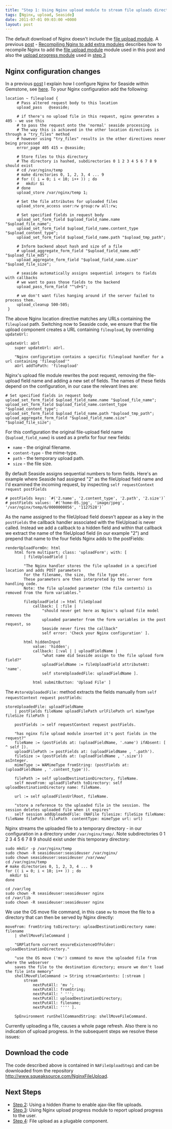 ```yaml
---
title: "Step 1: Using Nginx upload module to stream file uploads directly to disk"
tags: [Nginx, upload, Seaside]
date: 2011-07-01 09:03:00 +0000
layout: post
---
```

The default download of Nginx doesn't include the [file upload module](http://www.grid.net.ru/nginx/upload.en.html). A previous  [post](/blog/compiling-nginx-to-add-extra-modules) - [Recompiling Nginx to add extra modules](/blog/compiling-nginx-to-add-extra-modules) describes how to recompile Nginx to add the [file upload module](http://www.grid.net.ru/nginx/upload.en.html) module used in this post and also the [upload progress module](http://wiki.nginx.org/NginxHttpUploadProgressModule) used in [step 3](File-upload-using-Nginx-and-Seaside-step-3)

## Nginx configuration changes
In a previous [post](/blog/2011/01/02/Installing-Gemstone-on-an-Amazon-EC2-Linux-instance/#configuringNginx) I explain how I configure Nginx for Seaside within Gemstone, see [here](/blog/2011/01/02/Installing-Gemstone-on-an-Amazon-EC2-Linux-instance/#configuringNginx). To your Nginx configuration add the following:

```
location ~ fileupload {
     # Pass altered request body to this location
     upload_pass   @seaside;

     # if there's no upload file in this request, nginx generates a 405 - we use this
     # to pass the request onto the 'normal' seaside processing
     # The way this is achieved in the other location directives is through a "try_files" method
     # however using "try_files" results in the other directives never being processed
     error_page 405 415 = @seaside;

     # Store files to this directory
     # The directory is hashed, subdirectories 0 1 2 3 4 5 6 7 8 9 should exist
     # cd /var/nginx/temp
     # make directories 0, 1, 2, 3, 4 ... 9
     # for (( i = 0; i < 10; i++ )) ; do
     #   mkdir $i
     # done
     upload_store /var/nginx/temp 1;

     # Set the file attributes for uploaded files
     upload_store_access user:rw group:rw all:rw;

     # Set specified fields in request body
     upload_set_form_field $upload_field_name.name "$upload_file_name";
     upload_set_form_field $upload_field_name.content_type "$upload_content_type";
     upload_set_form_field $upload_field_name.path "$upload_tmp_path";

     # Inform backend about hash and size of a file
     # upload_aggregate_form_field "$upload_field_name.md5" "$upload_file_md5";
     upload_aggregate_form_field "$upload_field_name.size" "$upload_file_size";

     # seaside automatically assigns sequential integers to fields with callbacks
     # we want to pass those fields to the backend
     upload_pass_form_field "^\d+$";

     # we don't want files hanging around if the server failed to process them.
     upload_cleanup 500-505;
 }
```

The above Nginx location directive matches any URLs containing the `fileupload` path. Switching now to Seaside code, we ensure that the file upload component creates a URL containing `fileupload`, by overriding `updateUrl:`

```smalltalk
updateUrl: aUrl
	super updateUrl: aUrl.

	"Nginx configuration contains a specific fileupload handler for a url containing 'fileupload'"
	aUrl addToPath: 'fileupload'
```

Nginx's upload file module rewrites the post request, removing the file-upload field name and adding a new set of fields. The names of these fields depend on the configuration, in our case the relevant lines are:

```
# Set specified fields in request body
upload_set_form_field $upload_field_name.name "$upload_file_name";
upload_set_form_field $upload_field_name.content_type "$upload_content_type";
upload_set_form_field $upload_field_name.path "$upload_tmp_path";
upload_aggregate_form_field "$upload_field_name.size" "$upload_file_size";
```

For this configuration the original file-upload field name (`$upload_field_name`) is used as a prefix for four new fields:

* `name` - the original filename.
* `content-type` - the mime-type.
* `path` - the temporary upload path.
* `size` - the file size.

By default Seaside assigns sequential numbers to form fields. Here's an example where Seaside had assigned "2" as the fileUpload field name and I'd examined the incoming request, by inspecting `self requestContext request postFields`

```
# postFields keys: `#('2.name', '2.content_type', '2.path', '2.size')`
# postFields values: `#('home-05.jpg', 'image/jpeg', '/var/nginx/temp/6/0000000056', '1127528')`
```

As the name assigned to the fileUpload field doesn't appear as a key in the `postFields` the callback handler associated with the fileUpload is never called. Instead we add a callback to a hidden field and within that callback  we extract the name of the fileUpload field (in our example "2") and prepend that name to the four fields Nginx adds to the postFields:

```smalltalk
renderUploadFormOn: html
	html form multipart; class: 'uploadForm'; with: [
		| fileUploadField |

		"The Nginx handler stores the file uploaded in a specified location and adds POST parameters
		for the filename, the size, the file type etc.
		These parameters are then interpreted by the server form handling code.
		Note: the file uploaded parameter (the file contents) is removed from the form variables."

		fileUploadField := html fileUpload
			callback: [ :file |
				"should never get here as Nginx's upload file model removes the
				uploaded parameter from the form variables in the post request, so
				Seaside never fires the callback"
				self error: 'Check your Nginx configuration' ].

		html hiddenInput
			value: 'hidden';
			callback: [:val | | uploadFieldName |
				"what name did Seaside assign to the file upload form field?"
				uploadFieldName := fileUploadField attributeAt: 'name'.
				self storeUploadedFile: uploadFieldName ].

        	html submitButton: 'Upload File' ]
```

The `#storeUploadedFile:` method extracts the fields manually from `self requestContext request postFields`:

```smalltalk
storeUploadedFile: uploadFieldName
 	| postFields fileName uploadFilePath urlFilePath url mimeType fileSize filePath |

	postFields := self requestContext request postFields.

	"has nginx file upload module inserted it's post fields in the request?"
	fileName := (postFields at: (uploadFieldName, '.name') ifAbsent: [ ^ self ]).
	uploadFilePath := postFields at: (uploadFieldName , '.path').
	fileSize := (postFields at: (uploadFieldName , '.size')) asInteger.
	mimeType := WAMimeType fromString: (postFields at: (uploadFieldName , '.content_type')).

	filePath := self uploadDestinationDirectory, fileName.
	self moveFrom: uploadFilePath toDirectory: self uploadDestinationDirectory name: fileName.

	url := self uploadFilesUrlRoot, fileName.		

	"store a reference to the uploaded file in the session. The session deletes uploaded file when it expires"
	self session addUploadedFile: (NAFile filesize: fileSize fileName: fileName filePath: filePath  contentType: mimeType url: url)
```

Nginx streams the uploaded file to a temporary directory - in our configuration in a directory under `/var/nginx/temp/`. Note subdirectories 0 1 2 3 4 5 6 7 8 9 should exist under this temporary directory:

```
sudo mkdir -p /var/nginx/temp
sudo chown -R seasideuser:seasideuser /var/nginx/
sudo chown seasideuser:seasideuser /var/www/
cd /var/nginx/temp
# make directories 0, 1, 2, 3, 4 ... 9
for (( i = 0; i < 10; i++ )) ; do
  mkdir $i
done

cd /var/log
sudo chown -R seasideuser:seasideuser nginx
cd /var/lib
sudo chown -R seasideuser:seasideuser nginx
```

We use the OS move file command, in this case `mv` to move the file to a directory that can then be served by Nginx directly:

```smalltalk
moveFrom: fromString toDirectory: uploadDestinationDirectory name: filename
	| shellMoveFileCommand |

	"GRPlatform current ensureExistenceOfFolder: uploadDestinationDirectory."

	"use the OS move ('mv') command to move the uploaded file from where the webserver
	saves the file to the destination directory; ensure we don't load the file into memory"
	shellMoveFileCommand := String streamContents: [:stream |
		stream
			nextPutAll: 'mv ';
			nextPutAll: fromString;
			nextPutAll: ' ''';
			nextPutAll: uploadDestinationDirectory;
			nextPutAll: filename;
			nextPutAll: '''' ].

	SpEnvironment runShellCommandString: shellMoveFileCommand.
```

Currently uploading a file, causes a whole page refresh. Also there is no indication of upload progress. In the subsequent steps we resolve these issues:

## Download the code
The code described above is contained in `NAFileUploadStep1` and can be downloaded from the repository http://www.squeaksource.com/NginxFileUpload.

## Next Steps
* [Step 2](File-upload-using-Nginx-and-Seaside-step-2): Using a hidden iframe to enable ajax-like file uploads.
* [Step 3](File-upload-using-Nginx-and-Seaside-step-3): Using Nginx upload progress module to report upload progress to the user.
* [Step 4](Step-4-File-upload-as-a-plugable-component): File upload as a plugable component.
